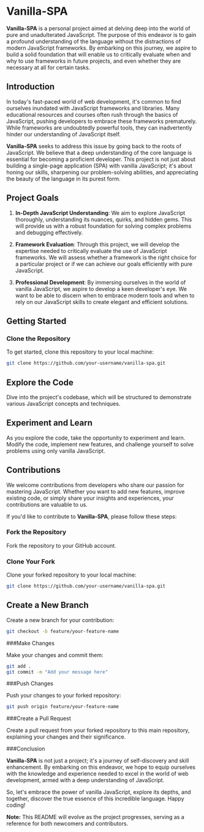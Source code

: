 # Vanilla-SPA

**Vanilla-SPA** is a personal project aimed at delving deep into the world of pure and unadulterated JavaScript. The purpose of this endeavor is to gain a profound understanding of the language without the distractions of modern JavaScript frameworks. By embarking on this journey, we aspire to build a solid foundation that will enable us to critically evaluate when and why to use frameworks in future projects, and even whether they are necessary at all for certain tasks.

## Introduction

In today's fast-paced world of web development, it's common to find ourselves inundated with JavaScript frameworks and libraries. Many educational resources and courses often rush through the basics of JavaScript, pushing developers to embrace these frameworks prematurely. While frameworks are undoubtedly powerful tools, they can inadvertently hinder our understanding of JavaScript itself.

**Vanilla-SPA** seeks to address this issue by going back to the roots of JavaScript. We believe that a deep understanding of the core language is essential for becoming a proficient developer. This project is not just about building a single-page application (SPA) with vanilla JavaScript; it's about honing our skills, sharpening our problem-solving abilities, and appreciating the beauty of the language in its purest form.

## Project Goals

1. **In-Depth JavaScript Understanding**: We aim to explore JavaScript thoroughly, understanding its nuances, quirks, and hidden gems. This will provide us with a robust foundation for solving complex problems and debugging effectively.

2. **Framework Evaluation**: Through this project, we will develop the expertise needed to critically evaluate the use of JavaScript frameworks. We will assess whether a framework is the right choice for a particular project or if we can achieve our goals efficiently with pure JavaScript.

3. **Professional Development**: By immersing ourselves in the world of vanilla JavaScript, we aspire to develop a keen developer's eye. We want to be able to discern when to embrace modern tools and when to rely on our JavaScript skills to create elegant and efficient solutions.

## Getting Started

### Clone the Repository

To get started, clone this repository to your local machine:

```bash
git clone https://github.com/your-username/vanilla-spa.git
```

## Explore the Code

Dive into the project's codebase, which will be structured to demonstrate various JavaScript concepts and techniques.

## Experiment and Learn

As you explore the code, take the opportunity to experiment and learn. Modify the code, implement new features, and challenge yourself to solve problems using only vanilla JavaScript.

## Contributions

We welcome contributions from developers who share our passion for mastering JavaScript. Whether you want to add new features, improve existing code, or simply share your insights and experiences, your contributions are valuable to us.

If you'd like to contribute to **Vanilla-SPA**, please follow these steps:

### Fork the Repository

Fork the repository to your GitHub account.

### Clone Your Fork

Clone your forked repository to your local machine:

```bash
git clone https://github.com/your-username/vanilla-spa.git
```

## Create a New Branch

Create a new branch for your contribution:

```bash
git checkout -b feature/your-feature-name
```

###Make Changes

Make your changes and commit them:

```bash
git add .
git commit -m "Add your message here"
```

###Push Changes

Push your changes to your forked repository:

```bash
git push origin feature/your-feature-name
```

###Create a Pull Request

Create a pull request from your forked repository to this main repository, explaining your changes and their significance.

###Conclusion

**Vanilla-SPA** is not just a project; it's a journey of self-discovery and skill enhancement. By embarking on this endeavor, we hope to equip ourselves with the knowledge and experience needed to excel in the world of web development, armed with a deep understanding of JavaScript.

So, let's embrace the power of vanilla JavaScript, explore its depths, and together, discover the true essence of this incredible language. Happy coding!

**Note:** This README will evolve as the project progresses, serving as a reference for both newcomers and contributors.
